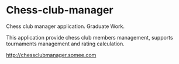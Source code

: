 # Chess-club-manager
Chess club manager application. Graduate Work. 

This application provide chess club members management, supports tournaments management and rating calculation. 

http://chessclubmanager.somee.com
